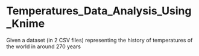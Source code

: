 # Temperatures_Data_Analysis_Using_Knime
Given a dataset (in 2 CSV files) representing the history of temperatures of the world in around 270 years
